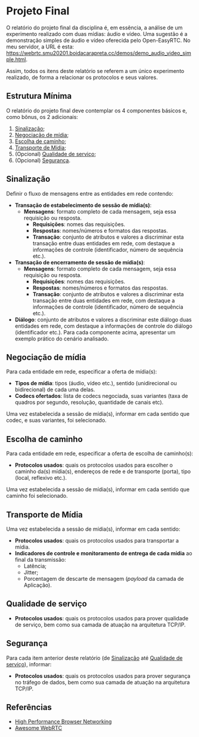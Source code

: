 # Projeto Final

O relatório do projeto final da disciplina é, em essência, a análise de um experimento realizado com duas mídias: áudio e vídeo. Uma sugestão é a demonstração simples de áudio e vídeo oferecida pelo Open-EasyRTC. No meu servidor, a URL é esta: https://webrtc.smu20201.boidacarapreta.cc/demos/demo_audio_video_simple.html.

Assim, todos os itens deste relatório se referem a um único experimento realizado, de forma a relacionar os protocolos e seus valores.

## Estrutura Mínima

O relatório do projeto final deve contemplar os 4 componentes básicos e, como bônus, os 2 adicionais:

1. [Sinalização](#sinalização);
2. [Negociação de mídia](#negociação-de-mídia);
3. [Escolha de caminho](#escolha-de-caminho);
4. [Transporte de Mídia](#transporte-de-mídia);
5. (Opcional) [Qualidade de serviço](#qualidade-de-serviço);
6. (Opcional) [Segurança](#segurança).

## Sinalização

Definir o fluxo de mensagens entre as entidades em rede contendo:

- **Transação de estabelecimento de sessão de mídia(s)**:
  - **Mensagens**: formato completo de cada mensagem, seja essa requisição ou resposta.
    - **Requisições**: nomes das requisições.
    - **Respostas**: nomes/números e formatos das respostas.
    - **Transação**: conjunto de atributos e valores a discriminar esta transação entre duas entidades em rede, com destaque a informações de controle (identificador, número de sequência etc.).
- **Transação de encerramento de sessão de mídia(s)**:
  - **Mensagens**: formato completo de cada mensagem, seja essa requisição ou resposta.
    - **Requisições**: nomes das requisições.
    - **Respostas**: nomes/números e formatos das respostas.
    - **Transação**: conjunto de atributos e valores a discriminar esta transação entre duas entidades em rede, com destaque a informações de controle (identificador, número de sequência etc.).
- **Diálogo**: conjunto de atributos e valores a discriminar este diálogo duas entidades em rede, com destaque a informações de controle do diálogo (identificador etc.).
Para cada componente acima, apresentar um exemplo prático do cenário analisado.

## Negociação de mídia

Para cada entidade em rede, especificar a oferta de mídia(s):

- **Tipos de mídia**: tipos (áudio, vídeo etc.), sentido (unidirecional ou bidirecional) de cada uma delas.
- **Codecs ofertados**: lista de codecs negociada, suas variantes (taxa de quadros por segundo, resolução, quantidade de canais etc).

Uma vez estabelecida a sessão de mídia(s), informar em cada sentido que codec, e suas variantes, foi selecionado.

## Escolha de caminho

Para cada entidade em rede, especificar a oferta de escolha de caminho(s):

- **Protocolos usados**: quais os protocolos usados para escolher o caminho da(s) mídia(s), endereços de rede e de transporte (porta), tipo (local, reflexivo etc.).

Uma vez estabelecida a sessão de mídia(s), informar em cada sentido que caminho foi selecionado.

## Transporte de Mídia

Uma vez estabelecida a sessão de mídia(s), informar em cada sentido:

- **Protocolos usados**: quais os protocolos usados para transportar a mídia.
- **Indicadores de controle e monitoramento de entrega de cada mídia** ao final da transmissão:
  - Latência;
  - Jitter;
  - Porcentagem de descarte de mensagem (*payload* da camada de Aplicação).

## Qualidade de serviço

- **Protocolos usados**: quais os protocolos usados para prover qualidade de serviço, bem como sua camada de atuação na arquitetura TCP/IP.

## Segurança

Para cada item anterior deste relatório (de [Sinalização](#sinalização) até [Qualidade de serviço](#qualidade-de-serviço)), informar:

- **Protocolos usados**: quais os protocolos usados para prover segurança no tráfego de dados, bem como sua camada de atuação na arquitetura TCP/IP.

## Referências

- [High Performance Browser Networking](https://hpbn.co)
- [Awesome WebRTC](https://github.com/openrtc-io/awesome-webrtc)
